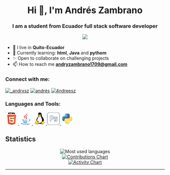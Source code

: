 <h1 align="center">Hi 👋, I'm Andrés Zambrano</h1>
<h3 align="center">I am a student from Ecuador full stack software developer</h3>

<p align="center">
  <img src="https://media.giphy.com/media/jBOOXxSJfG8kqMxT11/giphy.gif?cid=790b7611javcyo13a85kevgbl82icmd4k7vda9afk9uzc0hs&ep=v1_gifs_search&rid=giphy.gif&ct=g" width="450"/>
</p>


- 🏡 I live in **Quito-Ecuador**
- 🧬 Currently learning: **html**, **Java** and **pythom**
- ✨ Open to collaborate on challenging projects
- 📫 How to reach me **andryzambrano1709@gmail.com**

<h3 align="left">Connect with me:</h3>
<p align="left">
<a href="https://twitter.com/_andrxsz" target="blank"><img align="center" src="https://raw.githubusercontent.com/rahuldkjain/github-profile-readme-generator/master/src/images/icons/Social/twitter.svg" alt="_andrxsz" height="30" width="40" /></a>
<a href="https://fb.com/andrés" target="blank"><img align="center" src="https://raw.githubusercontent.com/rahuldkjain/github-profile-readme-generator/master/src/images/icons/Social/facebook.svg" alt="andrés" height="30" width="40" /></a>
<a href="https://instagram.com/4ndreesz" target="blank"><img align="center" src="https://raw.githubusercontent.com/rahuldkjain/github-profile-readme-generator/master/src/images/icons/Social/instagram.svg" alt="4ndreesz" height="30" width="40" /></a>
</p>

<h3 align="left">Languages and Tools:</h3>
<p align="left"> <a href="https://www.w3.org/html/" target="_blank" rel="noreferrer"> <img src="https://raw.githubusercontent.com/devicons/devicon/master/icons/html5/html5-original-wordmark.svg" alt="html5" width="40" height="40"/> </a> <a href="https://www.java.com" target="_blank" rel="noreferrer"> <img src="https://raw.githubusercontent.com/devicons/devicon/master/icons/java/java-original.svg" alt="java" width="40" height="40"/> </a> <a href="https://www.linux.org/" target="_blank" rel="noreferrer"> <img src="https://raw.githubusercontent.com/devicons/devicon/master/icons/linux/linux-original.svg" alt="linux" width="40" height="40"/> </a> <a href="https://www.photoshop.com/en" target="_blank" rel="noreferrer"> <img src="https://raw.githubusercontent.com/devicons/devicon/master/icons/photoshop/photoshop-line.svg" alt="photoshop" width="40" height="40"/> </a> <a href="https://www.python.org" target="_blank" rel="noreferrer"> <img src="https://raw.githubusercontent.com/devicons/devicon/master/icons/python/python-original.svg" alt="python" width="40" height="40"/> </a> </p>


## Statistics

 
<div align="center"> 
  <img src="https://github-readme-stats-git-masterrstaa-rickstaa.vercel.app/api/top-langs/?username=andreeesz&layout=compact&theme=radical&hide_border=true&bg_color=0D1117&title_color=F85D7F&text_color=FFFFFF&langs_count=6" alt="Most used languages"/> 
</div> 


<div align="center"> 
  <a href="https://github.com/sergio001g"> 
    <img src="https://github-contribution-stats.vercel.app/api/?username=andreeesz&theme=radical&layout=compact" alt="Contributions Chart"/> 
  </a> 
</div> 


<div align="center"> 
  <a href="https://github.com/andreeesz"> 
    <img src="https://github-readme-activity-graph.vercel.app/graph?username=andreeesz&theme=radical&hide_border=true&bg_color=0D1117&color=F85D7F&line=A16AE8&point=FFFFFF&area=true&area_color=A16AE8" alt="Activity Chart"/> 
  </a> 
</div>

---
